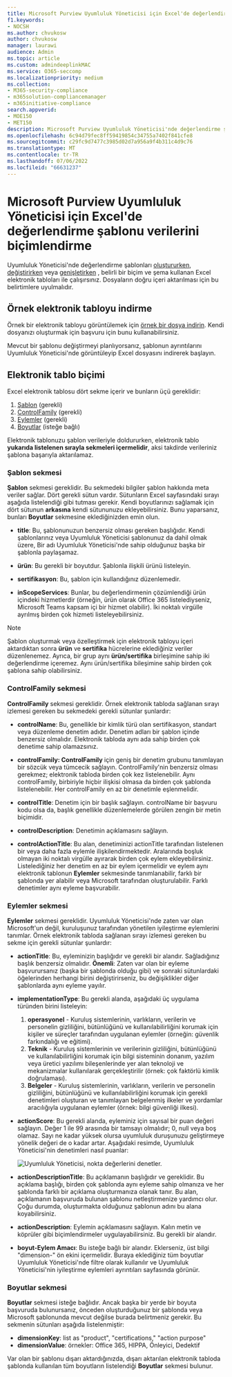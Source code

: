 ```yaml
---
title: Microsoft Purview Uyumluluk Yöneticisi için Excel'de değerlendirme şablonu verilerini biçimlendirme
f1.keywords:
- NOCSH
ms.author: chvukosw
author: chvukosw
manager: laurawi
audience: Admin
ms.topic: article
ms.custom: admindeeplinkMAC
ms.service: O365-seccomp
ms.localizationpriority: medium
ms.collection:
- M365-security-compliance
- m365solution-compliancemanager
- m365initiative-compliance
search.appverid:
- MOE150
- MET150
description: Microsoft Purview Uyumluluk Yöneticisi'nde değerlendirme şablonları için Excel verileriyle çalışma hakkında bilgi edinin.
ms.openlocfilehash: 6c94d79fec8ff59419854c34755a7402f841cfe8
ms.sourcegitcommit: c29fc9d7477c3985d02d7a956a9f4b311c4d9c76
ms.translationtype: MT
ms.contentlocale: tr-TR
ms.lasthandoff: 07/06/2022
ms.locfileid: "66631237"
---
```

# <a name="format-assessment-template-data-in-excel-for-microsoft-purview-compliance-manager"></a>Microsoft Purview Uyumluluk Yöneticisi için Excel'de değerlendirme şablonu verilerini biçimlendirme

Uyumluluk Yöneticisi'nde değerlendirme şablonları [oluştururken](compliance-manager-templates-create.md), [değiştirirken](compliance-manager-templates-modify.md) veya [genişletirken](compliance-manager-templates-extend.md) , belirli bir biçim ve şema kullanan Excel elektronik tabloları ile çalışırsınız. Dosyaların doğru içeri aktarılması için bu belirtimlere uyulmalıdır.

## <a name="download-example-spreadsheet"></a>Örnek elektronik tabloyu indirme

Örnek bir elektronik tabloyu görüntülemek için [örnek bir dosya indirin](https://go.microsoft.com/fwlink/?linkid=2124865). Kendi dosyanızı oluşturmak için başvuru için bunu kullanabilirsiniz.

Mevcut bir şablonu değiştirmeyi planlıyorsanız, şablonun ayrıntılarını Uyumluluk Yöneticisi'nde görüntüleyip Excel dosyasını indirerek başlayın.

## <a name="spreadsheet-format"></a>Elektronik tablo biçimi

Excel elektronik tablosu dört sekme içerir ve bunların üçü gereklidir:

1. [Şablon](#template-tab) (gerekli)
2. [ControlFamily](#controlfamily-tab) (gerekli)
3. [Eylemler](#actions-tab) (gerekli)
4. [Boyutlar](#dimensions-tab) (isteğe bağlı)

Elektronik tablonuzu şablon verileriyle doldururken, elektronik tablo **yukarıda listelenen sırayla sekmeleri içermelidir**, aksi takdirde verileriniz şablona başarıyla aktarılamaz.

### <a name="template-tab"></a>Şablon sekmesi

**Şablon** sekmesi gereklidir. Bu sekmedeki bilgiler şablon hakkında meta veriler sağlar. Dört gerekli sütun vardır. Sütunların Excel sayfasındaki sırayı aşağıda listelendiği gibi tutması gerekir. Kendi boyutlarınızı sağlamak için dört sütunun **arkasına** kendi sütununuzu ekleyebilirsiniz. Bunu yaparsanız, bunları **Boyutlar** sekmesine eklediğinizden emin olun.

- **title**: Bu, şablonunuzun benzersiz olması gereken başlığıdır. Kendi şablonlarınız veya Uyumluluk Yöneticisi şablonunuz da dahil olmak üzere, Bir adı Uyumluluk Yöneticisi'nde sahip olduğunuz başka bir şablonla paylaşamaz.

- **ürün**: Bu gerekli bir boyutdur. Şablonla ilişkili ürünü listeleyin.

- **sertifikasyon**: Bu, şablon için kullandığınız düzenlemedir.

- **inScopeServices**: Bunlar, bu değerlendirmenin çözümlendiği ürün içindeki hizmetlerdir (örneğin, ürün olarak Office 365 listelediyseniz, Microsoft Teams kapsam içi bir hizmet olabilir). İki noktalı virgülle ayrılmış birden çok hizmeti listeleyebilirsiniz.

> [!NOTE]
> Şablon oluşturmak veya özelleştirmek için elektronik tabloyu içeri aktardıktan sonra **ürün** ve **sertifika** hücrelerine eklediğiniz veriler düzenlenemez. Ayrıca, bir grup aynı **ürün/sertifika** birleşimine sahip iki değerlendirme içeremez. Aynı ürün/sertifika bileşimine sahip birden çok şablona sahip olabilirsiniz.

### <a name="controlfamily-tab"></a>ControlFamily sekmesi

**ControlFamily** sekmesi gereklidir.  Örnek elektronik tabloda sağlanan sırayı izlemesi gereken bu sekmedeki gerekli sütunlar şunlardır:

- **controlName**: Bu, genellikle bir kimlik türü olan sertifikasyon, standart veya düzenleme denetim adıdır. Denetim adları bir şablon içinde benzersiz olmalıdır. Elektronik tabloda aynı ada sahip birden çok denetime sahip olamazsınız.

- **controlFamily: ControlFamily** için geniş bir denetim grubunu tanımlayan bir sözcük veya tümcecik sağlayın. ControlFamily'nin benzersiz olması gerekmez; elektronik tabloda birden çok kez listelenebilir. Aynı controlFamily, birbiriyle hiçbir ilişkisi olmasa da birden çok şablonda listelenebilir. Her controlFamily en az bir denetimle eşlenmelidir.

- **controlTitle**: Denetim için bir başlık sağlayın. controlName bir başvuru kodu olsa da, başlık genellikle düzenlemelerde görülen zengin bir metin biçimidir.

- **controlDescription**: Denetimin açıklamasını sağlayın.

- **controlActionTitle**: Bu alan, denetiminizi actionTitle tarafından listelenen bir veya daha fazla eylemle ilişkilendirmektedir. Aralarında boşluk olmayan iki noktalı virgülle ayırarak birden çok eylem ekleyebilirsiniz. Listelediğiniz her denetim en az bir eylem içermelidir ve eylem aynı elektronik tablonun **Eylemler** sekmesinde tanımlanabilir, farklı bir şablonda yer alabilir veya Microsoft tarafından oluşturulabilir. Farklı denetimler aynı eyleme başvurabilir.

### <a name="actions-tab"></a>Eylemler sekmesi

**Eylemler** sekmesi gereklidir.  Uyumluluk Yöneticisi'nde zaten var olan Microsoft'un değil, kuruluşunuz tarafından yönetilen iyileştirme eylemlerini tanımlar. Örnek elektronik tabloda sağlanan sırayı izlemesi gereken bu sekme için gerekli sütunlar şunlardır:

- **actionTitle**: Bu, eyleminizin başlığıdır ve gerekli bir alandır. Sağladığınız başlık benzersiz olmalıdır. **Önemli**: Zaten var olan bir eyleme başvurursanız (başka bir şablonda olduğu gibi) ve sonraki sütunlardaki öğelerinden herhangi birini değiştirirseniz, bu değişiklikler diğer şablonlarda aynı eyleme yayılır.

- **implementationType**: Bu gerekli alanda, aşağıdaki üç uygulama türünden birini listeleyin: 
  1) **operasyonel** - Kuruluş sistemlerinin, varlıkların, verilerin ve personelin gizliliğini, bütünlüğünü ve kullanılabilirliğini korumak için kişiler ve süreçler tarafından uygulanan eylemler (örneğin: güvenlik farkındalığı ve eğitimi).      
  2) **Teknik** - Kuruluş sistemlerinin ve verilerinin gizliliğini, bütünlüğünü ve kullanılabilirliğini korumak için bilgi sisteminin donanım, yazılım veya üretici yazılımı bileşenlerinde yer alan teknoloji ve mekanizmalar kullanılarak gerçekleştirilir (örnek: çok faktörlü kimlik doğrulaması).
  3) **Belgeler** - Kuruluş sistemlerinin, varlıkların, verilerin ve personelin gizliliğini, bütünlüğünü ve kullanılabilirliğini korumak için gerekli denetimleri oluşturan ve tanımlayan belgelenmiş ilkeler ve yordamlar aracılığıyla uygulanan eylemler (örnek: bilgi güvenliği ilkesi).

- **actionScore**: Bu gerekli alanda, eyleminiz için sayısal bir puan değeri sağlayın. Değer 1 ile 99 arasında bir tamsayı olmalıdır; 0, null veya boş olamaz. Sayı ne kadar yüksek olursa uyumluluk duruşunuzu geliştirmeye yönelik değeri de o kadar artar. Aşağıdaki resimde, Uyumluluk Yöneticisi'nin denetimleri nasıl puanlar:

  ![Uyumluluk Yöneticisi, nokta değerlerini denetler.](../media/compliance-score-action-scoring.png "Uyumluluk Yöneticisi, nokta değerlerini denetler")

- **actionDescriptionTitle**: Bu açıklamanın başlığıdır ve gereklidir. Bu açıklama başlığı, birden çok şablonda aynı eyleme sahip olmanıza ve her şablonda farklı bir açıklama oluşturmanıza olanak tanır.  Bu alan, açıklamanın başvuruda bulunan şablonu netleştirmenize yardımcı olur. Çoğu durumda, oluşturmakta olduğunuz şablonun adını bu alana koyabilirsiniz.

- **actionDescription**: Eylemin açıklamasını sağlayın. Kalın metin ve köprüler gibi biçimlendirmeler uygulayabilirsiniz. Bu gerekli bir alandır.

- **boyut-Eylem Amacı**: Bu isteğe bağlı bir alandır. Eklerseniz, üst bilgi "dimension-" ön ekini içermelidir. Buraya eklediğiniz tüm boyutlar Uyumluluk Yöneticisi'nde filtre olarak kullanılır ve Uyumluluk Yöneticisi'nin iyileştirme eylemleri ayrıntıları sayfasında görünür.

### <a name="dimensions-tab"></a>Boyutlar sekmesi

**Boyutlar** sekmesi isteğe bağlıdır. Ancak başka bir yerde bir boyuta başvuruda bulunursanız, önceden oluşturduğunuz bir şablonda veya Microsoft şablonunda mevcut değilse burada belirtmeniz gerekir. Bu sekmenin sütunları aşağıda listelenmiştir:

- **dimensionKey**: list as "product", "certifications," "action purpose"
- **dimensionValue**: örnekler: Office 365, HIPPA, Önleyici, Dedektif

Var olan bir şablonu dışarı aktardığınızda, dışarı aktarılan elektronik tabloda şablonda kullanılan tüm boyutların listelendiği **Boyutlar** sekmesi bulunur.
